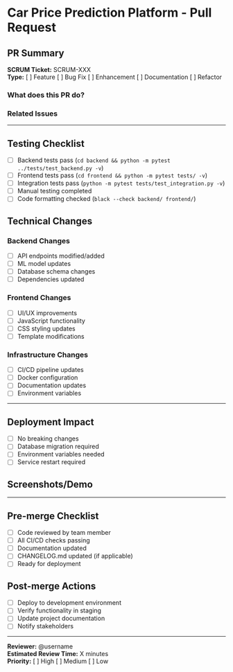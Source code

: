# Car Price Prediction Platform - Pull Request

## PR Summary
**SCRUM Ticket:** SCRUM-XXX  
**Type:** [ ] Feature [ ] Bug Fix [ ] Enhancement [ ] Documentation [ ] Refactor

### What does this PR do?
<!-- Brief description of changes -->

### Related Issues
<!-- Link to GitHub issues: Closes #123, Fixes #456 -->

---

## Testing Checklist
- [ ] Backend tests pass (`cd backend && python -m pytest ../tests/test_backend.py -v`)
- [ ] Frontend tests pass (`cd frontend && python -m pytest tests/ -v`)
- [ ] Integration tests pass (`python -m pytest tests/test_integration.py -v`)
- [ ] Manual testing completed
- [ ] Code formatting checked (`black --check backend/ frontend/`)

## Technical Changes
### Backend Changes
- [ ] API endpoints modified/added
- [ ] ML model updates
- [ ] Database schema changes
- [ ] Dependencies updated

### Frontend Changes
- [ ] UI/UX improvements
- [ ] JavaScript functionality
- [ ] CSS styling updates
- [ ] Template modifications

### Infrastructure Changes
- [ ] CI/CD pipeline updates
- [ ] Docker configuration
- [ ] Documentation updates
- [ ] Environment variables

---

## Deployment Impact
- [ ] No breaking changes
- [ ] Database migration required
- [ ] Environment variables needed
- [ ] Service restart required

## Screenshots/Demo
<!-- Add screenshots for UI changes or demo links -->

---

## Pre-merge Checklist
- [ ] Code reviewed by team member
- [ ] All CI/CD checks passing
- [ ] Documentation updated
- [ ] CHANGELOG.md updated (if applicable)
- [ ] Ready for deployment

## Post-merge Actions
- [ ] Deploy to development environment
- [ ] Verify functionality in staging
- [ ] Update project documentation
- [ ] Notify stakeholders

---

**Reviewer:** @username  
**Estimated Review Time:** X minutes  
**Priority:** [ ] High [ ] Medium [ ] Low